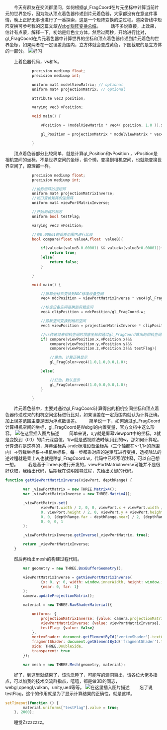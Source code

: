 ﻿&#8195;&#8195;今天有群友在交流群里问，如何根据gl_FragCoord在片元坐标中计算当前片元的世界坐标，因为能从顶点着色器传递到片元着色器，大家都没有在意这件事情，晚上正好无事也进行了一番探索，这是一个矩阵变换的逆过程。渲染管线中矩阵变换可参考我的这篇文章[Webgl矩阵变换总结](https://blog.csdn.net/weixin_37683659/article/details/79622618)。
&#8195;&#8195;话不多说直接，上效果，估计有点蒙，解释一下，初始是红色立方体，然后过两秒，开始进行比对，gl_FragCoord在片元着色器中计算世界的坐标和顶点着色器传递到片元着色的世界坐标，如果两者在一定误差范围内，立方体就会变成黄色，下图截取的是立方体的一部分。
![好闪](https://img-blog.csdnimg.cn/20200106225836161.gif)

&#8195;&#8195;上着色器代码，vs和fs。

```c
			precision mediump float;
			precision mediump int;

			uniform mat4 modelViewMatrix; // optional
			uniform mat4 projectionMatrix; // optional

			attribute vec3 position;

			varying vec3 vPosition;

			void main()	{

				vPosition = (modelViewMatrix * vec4( position, 1.0 )).xyz;

				gl_Position = projectionMatrix * modelViewMatrix * vec4( position, 1.0 );

			}
```

&#8195;&#8195;顶点着色器部分比较简单，就是计算gl_Position和vPosition ，vPosition是相机空间的坐标，不是世界空间的坐标，偷个懒，变换到相机空间，也就能变换世界空间了，原理都一样。

```c
			precision mediump float;
			precision mediump int;

			//投影矩阵的逆矩阵
      		uniform mat4 projectionMatrixInverse;
      		//视口变换矩阵的逆矩阵
			uniform mat4 viewPortMatrixInverse;

			//开始测试的标志
			uniform bool testFlag;

			varying vec3 vPosition;

			//在0.00001的误差范围内进行比较
			bool compare(float valueA,float  valueB){

        		if(valueA>(valueB-0.00001) && valueA<(valueB+0.00001)){
          			return true;
        		}else{
          			return false;
        		}

			}

			void main()	{

                //屏幕坐标系变换到NDC标准设备空间
				vec4 ndcPosition = viewPortMatrixInverse * vec4(gl_FragCoord.xyz,1.0);

                //标准设备空间变换到剪裁空间
				vec4 clipPosition = ndcPosition/gl_FragCoord.w;

				//剪裁空间变换到相机空间
				vec4 viewPosition = projectionMatrixInverse * clipPosition;

				//vs传递过来相机空间的顶底坐标和通过gl_FragCoord算出的相机空间进行比对
				if(	compare(viewPosition.x,vPosition.x)&&
					compare(viewPosition.y,vPosition.y)&&
					compare(viewPosition.z,vPosition.z)&& testFlag){

					//黄色，计算正确显示
					gl_FragColor=vec4(1.0,1.0,0.0,1.0);

				}else{

					//红色，默认显示
					gl_FragColor=vec4(1.0,0.0,0.0,1.0);
				}

			}
```
&#8195;&#8195;片元着色器中，主要对通过gl_FragCoord计算得出的相机空间坐标和顶点着色器传递过来的相机空间坐标进行比对，如果误差在一定范围内就认为计算正确。加上误差范围主要是因为浮点数误差。
&#8195;&#8195;简单说一下，如何通过gl_FragCoord计算相机空间的坐标，gl_FragCoord是Webgl的内置变量，官方文档中这么形容。
![在这里插入图片描述](https://img-blog.csdnimg.cn/2020010623162113.png)
&#8195;&#8195;简单来说，x,y就是屏幕viewport中的坐标，z就是变换到（0,1）的片元深度值，1/w就是透视除法时候,用到的w。那如何计算呢。计算流程是这样的，屏幕坐标系->ndc标准设备坐标系（三个轴都在<-1,1>的范围内）->剪裁坐标系->相机坐标系，每一步都乘对应的逆矩阵进行变换，透视除法的逆过程就是乘上w,也就是除gl_FragCoord.w，代码中已经写明注释，可以自己想一想。
&#8195;&#8195;我是基于Three.js进行开发的，viewPortMatrixInverse可能并不是很好获取，我给出代码，后期我在说明推导过程，先给出关键的代码。

```javascript
function getViewPortMatrixInverse(viewPort, depthRange) {

		var _viewPortMatrix = new THREE.Matrix4();
		var _viewPortMatrixInverse = new THREE.Matrix4();

		_viewPortMatrix.set(
				viewPort.width / 2, 0, 0, viewPort.x + viewPort.width / 2,
				0, viewPort.height / 2, 0, viewPort.y + viewPort.height / 2,
				0, 0, (depthRange.far - depthRange.near) / 2, (depthRange.far + depthRange.near) / 2,
				0, 0, 0, 1
		);

		_viewPortMatrixInverse.getInverse(_viewPortMatrix, true);

		return _viewPortMatrixInverse;
	}
```
&#8195;&#8195;然后再给出mesh的构建过程代码。

```javascript
		var geometry = new THREE.BoxBufferGeometry();

		viewPortMatrixInverse = getViewPortMatrixInverse(
				{x: 0, y: 0, width: window.innerWidth, height: window.innerHeight},
				{near: 0, far: 1}
		);
		camera.updateProjectionMatrix();

		material = new THREE.RawShaderMaterial({

			uniforms: {
				projectionMatrixInverse: {value: camera.projectionMatrixInverse},
				viewPortMatrixInverse: {value: viewPortMatrixInverse},
				testFlag: {value: false}
			},
			vertexShader: document.getElementById('vertexShader').textContent,
			fragmentShader: document.getElementById('fragmentShader').textContent,
			side: THREE.DoubleSide,
			transparent: true
		});

		var mesh = new THREE.Mesh(geometry, material);
```
&#8195;&#8195;好了，到这里就结束了，该洗洗睡了，可能写的漏洞百出，请各位大佬多指点，可以加我的技术交流群指点，嘻嘻，都是做3D的同志，webgl,opengl,vulkan，unity,ue4等等。
![在这里插入图片描述](https://img-blog.csdnimg.cn/20200106232941840.png)
&#8195;&#8195;忘了说testFlag，这个的作用就是为了显示计算结果的正确性，就是这样。

```javascript
setTimeout(function () {
		material.uniforms["testFlag"].value = true;
	}, 2000);
```
&#8195;&#8195;睡觉Zzzzzzzz。
